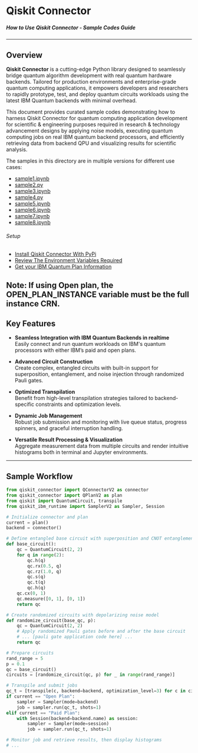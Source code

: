 
# Qiskit Connector

##### How to Use Qiskit Connector - Sample Codes Guide

---

## Overview

**Qiskit Connector** is a cutting-edge Python library designed to seamlessly bridge quantum algorithm development with real quantum hardware backends. Tailored for production environments and enterprise-grade quantum computing applications, it empowers developers and researchers to rapidly prototype, test, and deploy quantum circuits workloads using the latest IBM Quantum backends with minimal overhead.

This document provides curated sample codes demonstrating how to harness Qiskit Connector for quantum computing application development for scientific & engineering purposes required in research & technology advancement designs by applying noise models, executing quantum computing jobs on real IBM quantum backend processors, and efficiently retrieving data from backend QPU and visualizing results for scientific analysis.

The samples in this directory are in multiple versions for different use cases:
- [sample1.ipynb](https://github.com/QComputingSoftware/pypi-qiskit-connector/blob/main/how-to-use/sample1.ipynb)
- [sample2.py](https://github.com/QComputingSoftware/pypi-qiskit-connector/blob/main/how-to-use/sample2.py)
- [sample3.ipynb](https://github.com/QComputingSoftware/pypi-qiskit-connector/blob/main/how-to-use/sample3.ipynb)
- [sample4.py](https://github.com/QComputingSoftware/pypi-qiskit-connector/blob/main/how-to-use/sample4.py)
- [sample5.ipynb](https://github.com/QComputingSoftware/pypi-qiskit-connector/blob/main/how-to-use/sample5.ipynb)
- [sample6.ipynb](https://github.com/QComputingSoftware/pypi-qiskit-connector/blob/main/how-to-use/sample6.ipynb)
- [sample7.ipynb](https://github.com/QComputingSoftware/pypi-qiskit-connector/blob/main/how-to-use/sample7.ipynb)
- [sample8.ipynb](https://github.com/QComputingSoftware/pypi-qiskit-connector/blob/main/how-to-use/sample8.ipynb)


######  Setup
- [Install Qiskit Connector With PyPi](https://pypi.org/project/qiskit-connector)
- [Review The Environment Variables Required](https://github.com/QComputingSoftware/pypi-qiskit-connector?tab=readme-ov-file#%EF%B8%8F-variable-setup)
- [Get your IBM Quantum Plan Information](https://quantum.cloud.ibm.com/instances)

Note: If using Open plan, the OPEN_PLAN_INSTANCE variable must be the full instance CRN.
---

## Key Features

- **Seamless Integration with IBM Quantum Backends in realtime**  
  Easily connect and run quantum workloads on IBM's quantum processors with either IBM’s paid and open plans.

- **Advanced Circuit Construction**  
  Create complex, entangled circuits with built-in support for superposition, entanglement, and noise injection through randomized Pauli gates.

- **Optimized Transpilation**  
  Benefit from high-level transpilation strategies tailored to backend-specific constraints and optimization levels.

- **Dynamic Job Management**  
  Robust job submission and monitoring with live queue status, progress spinners, and graceful interruption handling.

- **Versatile Result Processing & Visualization**  
  Aggregate measurement data from multiple circuits and render intuitive histograms both in terminal and Jupyter environments.

---

## Sample Workflow

```python
from qiskit_connector import QConnectorV2 as connector
from qiskit_connector import QPlanV2 as plan
from qiskit import QuantumCircuit, transpile
from qiskit_ibm_runtime import SamplerV2 as Sampler, Session

# Initialize connector and plan
current = plan()
backend = connector()

# Define entangled base circuit with superposition and CNOT entanglement
def base_circuit():
    qc = QuantumCircuit(2, 2)
    for q in range(2):
        qc.h(q)
        qc.rx(0.5, q)
        qc.rz(1.0, q)
        qc.s(q)
        qc.t(q)
        qc.h(q)
    qc.cx(0, 1)
    qc.measure([0, 1], [0, 1])
    return qc

# Create randomized circuits with depolarizing noise model
def randomize_circuit(base_qc, p):
    qc = QuantumCircuit(2, 2)
    # Apply randomized Pauli gates before and after the base circuit
    # ... [pauli gate application code here] ...
    return qc

# Prepare circuits
rand_range = 5
p = 0.1
qc = base_circuit()
circuits = [randomize_circuit(qc, p) for _ in range(rand_range)]

# Transpile and submit jobs
qc_t = [transpile(c, backend=backend, optimization_level=3) for c in circuits[:rand_range]]
if current == "Open Plan":
    sampler = Sampler(mode=backend)
    job = sampler.run(qc_t, shots=1)
elif current == "Paid Plan":
    with Session(backend=backend.name) as session:
        sampler = Sampler(mode=session)
        job = sampler.run(qc_t, shots=1)

# Monitor job and retrieve results, then display histograms
# ...

